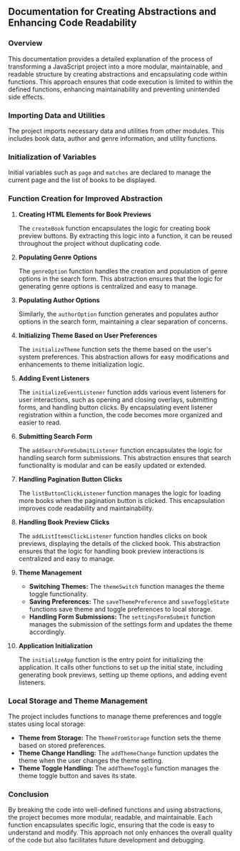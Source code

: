 ## Documentation for Creating Abstractions and Enhancing Code Readability

### Overview

This documentation provides a detailed explanation of the process of transforming a JavaScript project into a more modular, maintainable, and readable structure by creating abstractions and encapsulating code within functions. This approach ensures that code execution is limited to within the defined functions, enhancing maintainability and preventing unintended side effects.

### Importing Data and Utilities

The project imports necessary data and utilities from other modules. This includes book data, author and genre information, and utility functions.

### Initialization of Variables

Initial variables such as `page` and `matches` are declared to manage the current page and the list of books to be displayed.

### Function Creation for Improved Abstraction

1. **Creating HTML Elements for Book Previews**

   The `createBook` function encapsulates the logic for creating book preview buttons. By extracting this logic into a function, it can be reused throughout the project without duplicating code.

2. **Populating Genre Options**

   The `genreOption` function handles the creation and population of genre options in the search form. This abstraction ensures that the logic for generating genre options is centralized and easy to manage.

3. **Populating Author Options**

   Similarly, the `authorOption` function generates and populates author options in the search form, maintaining a clear separation of concerns.

4. **Initializing Theme Based on User Preferences**

   The `initializeTheme` function sets the theme based on the user's system preferences. This abstraction allows for easy modifications and enhancements to theme initialization logic.

5. **Adding Event Listeners**

   The `initializeEventListener` function adds various event listeners for user interactions, such as opening and closing overlays, submitting forms, and handling button clicks. By encapsulating event listener registration within a function, the code becomes more organized and easier to read.

6. **Submitting Search Form**

   The `addSearchFormSubmitListener` function encapsulates the logic for handling search form submissions. This abstraction ensures that search functionality is modular and can be easily updated or extended.

7. **Handling Pagination Button Clicks**

   The `listButtonClickListener` function manages the logic for loading more books when the pagination button is clicked. This encapsulation improves code readability and maintainability.

8. **Handling Book Preview Clicks**

   The `addListItemsClickListener` function handles clicks on book previews, displaying the details of the clicked book. This abstraction ensures that the logic for handling book preview interactions is centralized and easy to manage.

9. **Theme Management**

   - **Switching Themes:** The `themeSwitch` function manages the theme toggle functionality.
   - **Saving Preferences:** The `saveThemePreference` and `saveToggleState` functions save theme and toggle preferences to local storage.
   - **Handling Form Submissions:** The `settingsFormSubmit` function manages the submission of the settings form and updates the theme accordingly.

10. **Application Initialization**

    The `initializeApp` function is the entry point for initializing the application. It calls other functions to set up the initial state, including generating book previews, setting up theme options, and adding event listeners.

### Local Storage and Theme Management

The project includes functions to manage theme preferences and toggle states using local storage:
- **Theme from Storage:** The `ThemeFromStorage` function sets the theme based on stored preferences.
- **Theme Change Handling:** The `addThemeChange` function updates the theme when the user changes the theme setting.
- **Theme Toggle Handling:** The `addThemeToggle` function manages the theme toggle button and saves its state.

### Conclusion

By breaking the code into well-defined functions and using abstractions, the project becomes more modular, readable, and maintainable. Each function encapsulates specific logic, ensuring that the code is easy to understand and modify. This approach not only enhances the overall quality of the code but also facilitates future development and debugging.